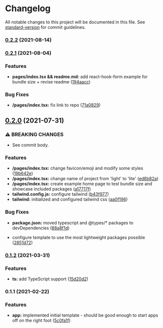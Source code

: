 # Changelog

All notable changes to this project will be documented in this file. See [standard-version](https://github.com/conventional-changelog/standard-version) for commit guidelines.

### [0.2.2](https://github.com/dayvista/next-lite/compare/v0.2.1...v0.2.2) (2021-08-14)

### [0.2.1](https://github.com/dayvista/next-lite/compare/v0.2.0...v0.2.1) (2021-08-04)


### Features

* **pages/index.tsx && readme.md:** add react-hook-form example for bundle size + revise readme ([194aacc](https://github.com/dayvista/next-lite/commit/194aaccfc64a83ff60562ebd38d967fec0095ced))


### Bug Fixes

* **/pages/index.tsx:** fix link to repo ([71a0829](https://github.com/dayvista/next-lite/commit/71a08299cab3ff5683b6f6569c79cbad42274025))

## [0.2.0](https://github.com/dayvista/next-lite/compare/v0.1.2...v0.2.0) (2021-07-31)


### ⚠ BREAKING CHANGES

* See commit body.

### Features

* **/pages/index.tsx:** change favicon/emoji and modify some styles ([19b642e](https://github.com/dayvista/next-lite/commit/19b642e57d6761603bf21275872e8e0c20d7e437))
* **/pages/index.tsx:** change name of project from 'light' to 'lite' ([ed6b82a](https://github.com/dayvista/next-lite/commit/ed6b82aa7a1cabde2e68a008e8d3828d6333d566))
* **/pages/index.tsx:** create example home page to test bundle size and showcase included packages ([a17717f](https://github.com/dayvista/next-lite/commit/a17717f5a80bc0fb20d33dce16778cc7e6c9af2e))
* **tailwind.config.js:** configure tailwind ([b43f977](https://github.com/dayvista/next-lite/commit/b43f977efd0403158054131133704e16ab303b9f))
* **tailwind:** initialized and configured tailwind css ([aa0f196](https://github.com/dayvista/next-lite/commit/aa0f1961321c8638b2c20fd120b7852f816059c9))


### Bug Fixes

* **package.json:** moved typescript and @types/* packages to devDependencies ([88a8f1d](https://github.com/dayvista/next-lite/commit/88a8f1ddf421869e25a9274395b92eab31eb5089))


* configure template to use the most lightweight packages possible ([2851d72](https://github.com/dayvista/next-lite/commit/2851d72e9954665c50d165fcbfe16c3a7a20c9c1))

### [0.1.2](https://github.com/dayvista/next.js-template/compare/v0.1.1...v0.1.2) (2021-03-31)


### Features

* **ts:** add TypeScript support ([15d20d2](https://github.com/dayvista/next.js-template/commit/15d20d2ff3dae0b2d53794edd85742fed91f8dcd))

### 0.1.1 (2021-02-22)


### Features

* **app:** implemented initial template - should be good enough to start apps off on the right foot ([5c0fa1f](https://github.com/SEO-for-Real-Estate-Investors/next.js-template/commit/5c0fa1f71504981ef4ab2f31d3241c7adcbbceda))
